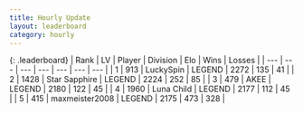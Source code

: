 ```yaml
---
title: Hourly Update
layout: leaderboard
category: hourly
---
```


{: .leaderboard}
| Rank | LV | Player | Division | Elo | Wins | Losses |
| --- | --- | --- | --- | --- | --- | --- |
| <span data-change="0">1</span> | 913 | <span title="ID: 498412">LuckySpin</span> | LEGEND | <span data-change="0">2272</span> | <span data-change="0">135</span> | <span data-change="0">41</span> |
| <span data-change="0">2</span> | 1428 | <span title="ID: 315148">Star Sapphire</span> | LEGEND | <span data-change="0">2224</span> | <span data-change="0">252</span> | <span data-change="0">85</span> |
| <span data-change="1">3</span> | 479 | <span title="ID: 455100">AKEE</span> | LEGEND | <span data-change="0">2180</span> | <span data-change="0">122</span> | <span data-change="0">45</span> |
| <span data-change="1">4</span> | 1960 | <span title="ID: 164871">Luna Child</span> | LEGEND | <span data-change="0">2177</span> | <span data-change="0">112</span> | <span data-change="0">45</span> |
| <span data-change="-2">5</span> | 415 | <span title="ID: 410122">maxmeister2008</span> | LEGEND | <span data-change="-7">2175</span> | <span data-change="2">473</span> | <span data-change="1">328</span> |